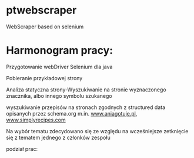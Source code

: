 # ptwebscraper
WebScraper based on selenium

# Harmonogram pracy:
Przygotowanie webDriver Selenium dla java

Pobieranie przykładowej strony

Analiza statyczna strony-Wyszukiwanie na stronie wyznaczonego znacznika, albo innego symbolu szukanego

wyszukiwanie przepisów na stronach zgodnych z structured data opisanych przez  schema.org
m.in. www.aniagotuje.pl, www.simplyrecipes.com



Na wybór tematu zdecydowano się ze względu na wcześniejsze zetknięcie się z tematem jednego z członków zespołu


podział prac:
